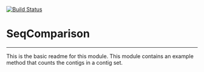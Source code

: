 [![Build Status](https://travis-ci.org/fangfang/SeqComparison.svg?branch=master)](https://travis-ci.org/fangfang/SeqComparison)

# SeqComparison
---

This is the basic readme for this module. This module contains an example method that counts the contigs in a contig set.
